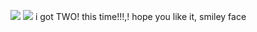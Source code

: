 ![](https://i.postimg.cc/TYvCrxg8/i-wanna-test-the-demon-core-20250303132224.png)
![](https://i.postimg.cc/W128H75X/Untitled243-20250303162651.png) 
i got TWO! this time!!!,! hope you like it, smiley face
